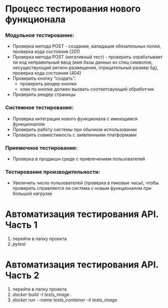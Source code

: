 # Процесс тестирования нового функционала
### Модульное тестирование:
- Проверка метода POST - создание, валидация обязательных полей, проверка кода состояния (201)
- Проверка метода POST (негативный тест) - проверить отрабатывает ли код неправильный ввод (имя базы данных из спец символов, несуществующий регион размещения, отрицательный размер бд), проверка кода состояния (404)
- Проверить кнопку “создать”:
    - проверить рендер кнопки
    - клик по кнопке должен вызвать соответсвующий обработчик
- Проверить рендер страницы

### Системное тестирование:
- Проверка интеграции нового функционала с имеющимся функционалом
- Проверить работу системы при обычном использовании
- Проверить совместимость с заявленными платформами

### Приемочное тестирование:
- Проверка в продакшн среде с привлечением пользователей

### Тестирование производительности:
- Увеличить число пользователей (проверка в пиковые часы), чтобы проверить справляется ли система с новым функционалом при большой нагрузке

# Автоматизация тестирования API. Часть 1
1. перейти в папку проекта
2. *pytest*
# Автоматизация тестирования API. Часть 2
1. перейти в папку проекта
2. *docker build -t tests_image .* 
3. *docker run --name tests_container -it tests_image*
